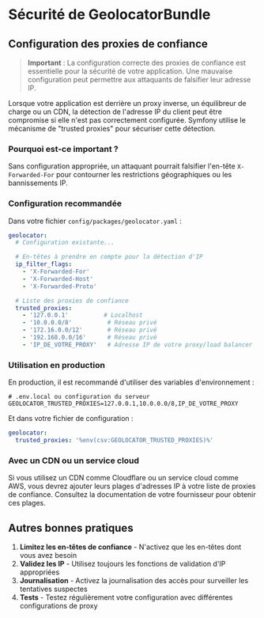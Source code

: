 # Sécurité de GeolocatorBundle

## Configuration des proxies de confiance

> **Important** : La configuration correcte des proxies de confiance est essentielle pour la sécurité de votre application. Une mauvaise configuration peut permettre aux attaquants de falsifier leur adresse IP.

Lorsque votre application est derrière un proxy inverse, un équilibreur de charge ou un CDN, la détection de l'adresse IP du client peut être compromise si elle n'est pas correctement configurée. Symfony utilise le mécanisme de "trusted proxies" pour sécuriser cette détection.

### Pourquoi est-ce important ?

Sans configuration appropriée, un attaquant pourrait falsifier l'en-tête `X-Forwarded-For` pour contourner les restrictions géographiques ou les bannissements IP.

### Configuration recommandée

Dans votre fichier `config/packages/geolocator.yaml` :

```yaml
geolocator:
  # Configuration existante...

  # En-têtes à prendre en compte pour la détection d'IP
  ip_filter_flags:
    - 'X-Forwarded-For'
    - 'X-Forwarded-Host'
    - 'X-Forwarded-Proto'

  # Liste des proxies de confiance
  trusted_proxies:
    - '127.0.0.1'          # Localhost
    - '10.0.0.0/8'          # Réseau privé
    - '172.16.0.0/12'       # Réseau privé
    - '192.168.0.0/16'      # Réseau privé
    - 'IP_DE_VOTRE_PROXY'   # Adresse IP de votre proxy/load balancer
```

### Utilisation en production

En production, il est recommandé d'utiliser des variables d'environnement :

```env
# .env.local ou configuration du serveur
GEOLOCATOR_TRUSTED_PROXIES=127.0.0.1,10.0.0.0/8,IP_DE_VOTRE_PROXY
```

Et dans votre fichier de configuration :

```yaml
geolocator:
  trusted_proxies: '%env(csv:GEOLOCATOR_TRUSTED_PROXIES)%'
```

### Avec un CDN ou un service cloud

Si vous utilisez un CDN comme Cloudflare ou un service cloud comme AWS, vous devrez ajouter leurs plages d'adresses IP à votre liste de proxies de confiance. Consultez la documentation de votre fournisseur pour obtenir ces plages.

## Autres bonnes pratiques

1. **Limitez les en-têtes de confiance** - N'activez que les en-têtes dont vous avez besoin
2. **Validez les IP** - Utilisez toujours les fonctions de validation d'IP appropriées
3. **Journalisation** - Activez la journalisation des accès pour surveiller les tentatives suspectes
4. **Tests** - Testez régulièrement votre configuration avec différentes configurations de proxy
